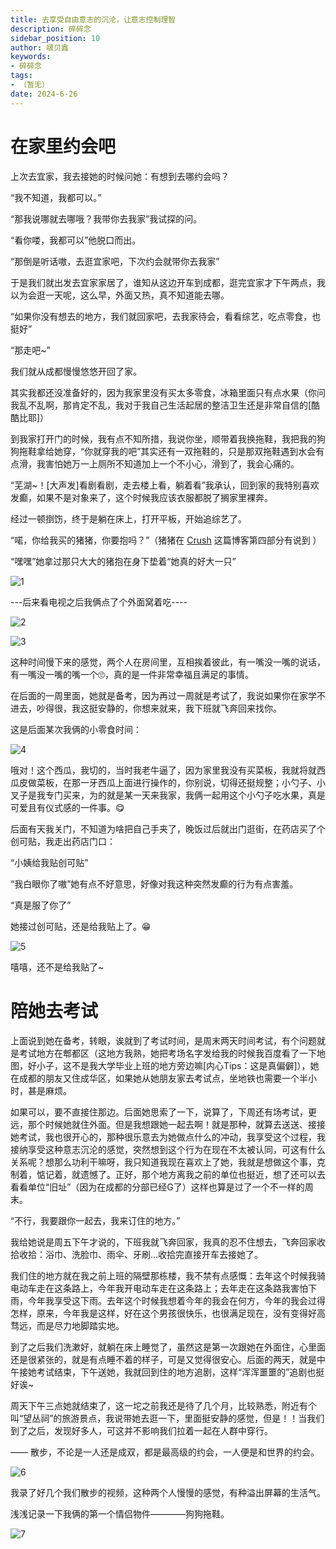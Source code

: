 ```yaml
---
title: 去享受自由意志的沉沦，让意志控制理智
description: 碎碎念
sidebar_position: 10
author: 啵贝鑫
keywords:
- 碎碎念
tags: 
- （暂无）
date: 2024-6-26
---
```


# 在家里约会吧

上次去宜家，我去接她的时候问她：有想到去哪约会吗？

“我不知道，我都可以。”

“那我说哪就去哪哦？我带你去我家”我试探的问。

“看你喽，我都可以”他脱口而出。

“那倒是听话嗷，去逛宜家吧，下次约会就带你去我家”

于是我们就出发去宜家家居了，谁知从这边开车到成都，逛完宜家才下午两点，我以为会逛一天呢，这么早，外面又热，真不知道能去哪。

“如果你没有想去的地方，我们就回家吧，去我家待会，看看综艺，吃点零食，也挺好”

“那走吧~”

我们就从成都慢慢悠悠开回了家。

其实我都还没准备好的，因为我家里没有买太多零食，冰箱里面只有点水果（你问我乱不乱啊，那肯定不乱，我对于我自己生活起居的整洁卫生还是非常自信的[酷酷比耶]）

到我家打开门的时候，我有点不知所措，我说你坐，顺带着我换拖鞋，我把我的狗狗拖鞋拿给她穿，“你就穿我的吧”其实还有一双拖鞋的，只是那双拖鞋遇到水会有点滑，我害怕她万一上厕所不知道加上一个不小心，滑到了，我会心痛的。

“芜湖~！[大声发]看剧看剧，走去楼上看，躺着看”我承认，回到家的我特别喜欢发癫，如果不是对象来了，这个时候我应该衣服都脱了搁家里裸奔。

经过一顿捯饬，终于是躺在床上，打开平板，开始追综艺了。

“喏，你给我买的猪猪，你要抱吗？”（猪猪在  <a href="https://littlefairy.top/Life/%E7%A2%8E%E7%A2%8E%E5%BF%B5/Crush">Crush</a> 这篇博客第四部分有说到 ）

“嘿嘿”她拿过那只大大的猪抱在身下垫着“她真的好大一只”

![1](../../static/life_Page/碎碎念/Crush/Crush1/5.jpg)

---后来看电视之后我俩点了个外面窝着吃----

![2](../../static/life_Page/碎碎念/Crush/Crush1/6.jpg)

![3](../../static/life_Page/碎碎念/Crush/Crush1/7.jpg)

这种时间慢下来的感觉，两个人在房间里，互相挨着彼此，有一嘴没一嘴的说话，有一嘴没一嘴的嘴一个🙄，真的是一件非常幸福且满足的事情。

在后面的一周里面，她就是备考，因为再过一周就是考试了，我说如果你在家学不进去，吵得很，我这挺安静的，你想来就来，我下班就飞奔回来找你。

这是后面某次我俩的小零食时间：

![4](../../static/life_Page/碎碎念/Crush/Crush1/4.jpg)

哦对！这个西瓜，我切的，当时我老牛逼了，因为家里我没有买菜板，我就将就西瓜皮做菜板，在那一牙西瓜上面进行操作的，你别说，切得还挺规整；小勺子、小叉子是我专门买来，为的就是某一天来我家，我俩一起用这个小勺子吃水果，真是可爱且有仪式感的一件事。😋

后面有天我关门，不知道为啥把自己手夹了，晚饭过后就出门逛街，在药店买了个创可贴，我走出药店门口：

“小姨给我贴创可贴”

“我白眼你了嗷”她有点不好意思，好像对我这种突然发癫的行为有点害羞。

“真是服了你了”

她接过创可贴，还是给我贴上了。😁

![5](../../static/life_Page/碎碎念/Crush/Crush1/1.jpg)

嘻嘻，还不是给我贴了~

# 陪她去考试

上面说到她在备考，转眼，诶就到了考试时间，是周末两天时间考试，有个问题就是考试地方在郫都区（这地方我熟，她把考场名字发给我的时候我百度看了一下地图，好小子，这不是我大学毕业上班的地方旁边嘛[内心Tips：这是真偏僻]），她在成都的朋友又住成华区，如果她从她朋友家去考试点，坐地铁也需要一个半小时，甚是麻烦。

如果可以，要不直接住那边。后面她思索了一下，说算了，下周还有场考试，更远，那个时候她就住外面。但是我想跟她一起去啊！就是那种，就算去送送、接接她考试，我也很开心的，那种很乐意去为她做点什么的冲动，我享受这个过程，我接纳享受这种意志沉沦的感觉，突然想到这个行为在现在不太被认同，可这有什么关系呢？想那么功利干嘛呀，我只知道我现在喜欢上了她，我就是想做这个事，克制着，惦记着，就遗憾了。正好，那个地方离我之前的单位也挺近，想了还可以去看看单位“旧址”（因为在成都的分部已经G了）这样也算是过了一个不一样的周末。

“不行，我要跟你一起去，我来订住的地方。”

我给她说是周五下午才说的，下班我就飞奔回家，我真的忍不住想去，飞奔回家收拾收拾：浴巾、洗脸巾、雨伞、牙刷...收拾完直接开车去接她了。

我们住的地方就在我之前上班的隔壁那栋楼，我不禁有点感慨：去年这个时候我骑电动车走在这条路上，今年我开电动车走在这条路上；去年走在这条路我害怕下雨，今年我享受这下雨。去年这个时候我想着今年的我会在何方，今年的我会过得怎样，原来，今年我是这样，好在这个男孩很快乐，也很满足现在，没有变得好高骛远，而是尽力地脚踏实地。

到了之后我们洗漱好，就躺在床上睡觉了，虽然这是第一次跟她在外面住，心里面还是很紧张的，就是有点睡不着的样子，可是又觉得很安心。后面的两天，就是中午接她考试结束，下午送她，我就回到住的地方追剧，这样“浑浑噩噩的”追剧也挺好诶~

周天下午三点她就结束了，这一坨之前我还是待了几个月，比较熟悉，附近有个叫“望丛祠”的旅游景点，我说带她去逛一下，里面挺安静的感觉，但是！！当我们到了之后，发现好多人，可这并不影响我们拉着一起在人群中穿行。

—— 散步，不论是一人还是成双，都是最高级的约会，一人便是和世界的约会。

![6](../../static/life_Page/碎碎念/Crush/Crush1/8.jpg)


我录了好几个我们散步的视频，这种两个人慢慢的感觉，有种溢出屏幕的生活气。

浅浅记录一下我俩的第一个情侣物件————狗狗拖鞋。

![7](../../static/life_Page/碎碎念/Crush/Crush1/2.jpg)
